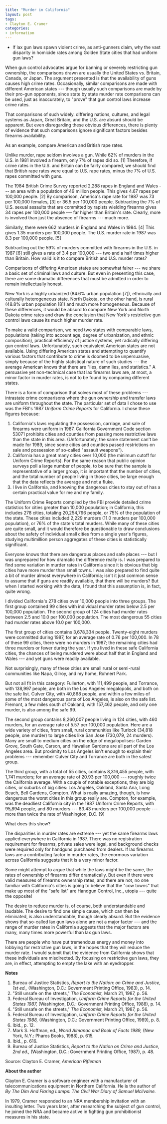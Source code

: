 ```yaml
---
title: "Murder in California"
layout: post
tags:
- Clayton E. Cramer
categories:
- information
---
```


- If lax gun laws spawn violent crime, as anti-gunners claim, why the vast disparity in homicide rates among Golden State cities that had uniform gun laws?

When gun control advocates argue for banning or severely restricting gun ownership, the comparisons drawn are usually the United States vs. Britain, Canada, or Japan. The argument presented is that the availability of guns causes high crime rates. Occasionally, similar comparisons are made with different American states --- though usually such comparisons are made by their pro-gun opponents, since state by state murder rate comparisons can be used, just as inaccurately, to "prove" that gun control laws increase crime rates.

That comparisons of such widely. differing nations, cultures, and legal systems as Japan, Great Britain, and the U.S. are absurd should be apparent. But even disregarding these obvious differences, there is plenty of evidence that such comparisons ignore significant factors besides firearms availability.

As an example, compare American and British rape rates.

Unlike murder, rape seldom involves a gun. While 62% of murders in the U.S. in 1981 involved a firearm, only 7% of rapes did so. [1] Therefore, if crime rates in the U.S. and Britain can be fairly compared, we should find that British rape rates were equal to U.S. rape rates, minus the 7% of U.S. rapes committed with guns.

The 1984 British Crime Survey reported 2,288 rapes in England and Wales --- an area with a population of 49 million people. This gives 4.67 rapes per 100,000 people. [2] By comparison, America's rape rate for 1987 was 73 per 100,000 females, [3] or 36.5 per 100,000 people. Subtracting the 7% of U.S. sexual assaults that are committed by rapists wielding firearms gives 34 rapes per 100,000 people --- far higher than Britain's rate. Clearly, more is involved than just the absence of firearms --- much more.

Similarly, there were 662 murders in England and Wales in 1984. [4] This gives 1.35 murders per 100,000 people. The U.S. murder rate in 1987 was 8.3 per 100,000 people. [5]

Subtracting out the 59% of murders committed with firearms in the U.S. in 1987 [6] still gives a rate of 3.4 per 100,000 --- two and a half times higher than Britain. How valid is it to compare British and U.S. murder rates?

Comparisons of differing American states are somewhat fairer --- we share a basic set of criminal laws and culture. But even in presenting this case, there are some dramatic differences that must be admitted in order to remain intellectually honest.

New York is a highly urbanized (84.6% urban population [7]), ethnically and culturally heterogeneous state. North Dakota, on the other hand, is rural (48.8% urban population [8]) and much more homogeneous. Because of these differences, it would be absurd to compare New York and North Dakota crime rates and draw the conclusion that New York's restrictive gun control laws cause its much higher murder rate.

To make a valid comparison, we need two states with comparable laws, populations (taking into account age, degree of urbanization, and ethnic composition), practical efficiency of justice systems, yet radically differing gun control laws. Unfortunately, such equivalent American states are not available. Using differing American states and attempting to quantify various factors that contribute to crime is doomed to be unpersuasive, simply because of the highly statistical nature of such studies --- the average American knows that there are "lies, damn lies, and statistics." A persuasive yet non-technical case that lax firearms laws are, at most, a minor factor in murder rates, is not to be found by comparing different states.

There is a form of comparison that solves most of these problems --- intrastate crime comparisons where the gun ownership and transfer laws are uniform throughout the state. The particular set of data I chose to use was the FBI's 1987 *Uniform Crime Reports* for California. I chose these figures because:

1. California's laws regulating the possession, carriage, and sale of firearms were uniform in 1987. California Government Code section 53071 prohibits cities and counties from passing more restrictive laws than the state in this area. (Unfortunately, the same statement can't be made for 1989, since some cities and counties passed restrictions on sale and possession of so-called "assault weapons").
2. California has a great many cities over 10,000 (the minimum cutoff for Uniform Crime Reports). For the same reason that public opinion surveys poll a large number of people, to be sure that the sample is representative of a larger group, it is important that the number of cities, and the total number of people living in those cities, be large enough that the data reflects the average and not a fluke.
3. I live in California, and knowing the dangerous cities to stay out of has a certain practical value for me and my family.

The Uniform Crime Reports compiled by the FBI provide detailed crime statistics for cities greater than 10,000 population; in California, this includes 278 cities, totaling 20,254,796 people, or 75% of the population of the state. These cities included 2,229 murders (11.0 murders per 100,000 population), or 76% of the state's total murders. While many of these cities are quite small, and it would therefore be questionable to draw conclusions about the safety of individual small cities from a single year's figures, studying multimillion person aggregates of these cities is statistically significant.

Everyone knows that there are dangerous places and safe places --- but I was unprepared for how dramatic the difference really is. I was prepared to find some variation in murder rates in California since it is obvious that big cities have more murder than small towns. I was also prepared to find quite a bit of murder almost everywhere in California; isn't it just common sense to assume that if guns are readily available, that there will be murders? But when I started working with the data, I found that this assumption is, in fact, quite wrong.

I divided California's 278 cities over 10,000 people into three groups. The first group contained 99 cities with individual murder rates below 2.5 per 100,000 population. The second group of 124 cities had murder rates between 2.5 and 10.0 per 100,000 population. The most dangerous 55 cities had murder rates above 10.0 per 100,000.

The first group of cities contains 3,678,334 people. Twenty-eight murders were committed during 1987, for an average rate of 0.76 per 100,000. In 78 of these 99 cities, there were no murders in 1987; the remaining cities had three murders or fewer during the year. If you lived in these safe California cities, the chances of being murdered were about half that in England and Wales --- and yet guns were readily available.

Not surprisingly, many of these cities are small rural or semi-rural communities like Napa, Gilroy, and my home, Rohnert Park.

But not all fit in this category: Fullerton, with 111,499 people, and Torrance, with 138,997 people, are both in the Los Angeles megalopolis, and both on the safe list. Culver City, with 40,868 people, and within a few miles of some of the most dangerous parts of Los Angeles, is also on the safe list. Fremont, a few miles south of Oakland, with 157,462 people, and only one murder, is also among the safe 99.

The second group contains 8,260,007 people living in 124 cities, with 460 murders, for an average rate of 5.57 per 100,000 population. Here are a wide variety of cities, from small, rural communities like Turlock (34,818 people, one murder) to large cities like San Jose (730,079, 24 murders). Many are small to medium cities on the edge of megalopolises: Garden Grove, South Gate, Carson, and Hawaiian Gardens are all part of the Los Angeles area. But proximity to Los Angeles isn't enough to explain their problems --- remember Culver City and Torrance are both in the safest group.

The third group, with a total of 55 cities, contains 8,316,455 people, with 1,741 murders; for an average rate of 20.93 per 100,000 --- roughly twice the California average. With a couple of notable exceptions, they are big cities, or suburbs of big cities: Los Angeles, Oakland, Santa Ana, Long Beach, Bell Gardens, Compton. What is really amazing, though, is how dangerous the worst cities in this group really are. Compton, for example, was the deadliest California city in the 1987 Uniform Crime Reports, with 95,894 people, and 80 murders --- 83.43 murders per 100,000 people --- more than twice the rate of Washington, D.C. [9]

What does this show?

The disparities in murder rates are extreme --- yet the same firearms laws applied everywhere in California in 1987. There was no registration requirement for firearms, private sales were legal, and background checks were required only for handguns purchased from dealers. If lax firearms laws are a contributing factor in murder rates, the enormous variation across California suggests that it is a very minor factor.

Some might attempt to argue that while the laws might be the same, the rates of ownership of firearms differ dramatically. But even if there were valid measures of firearms ownership rates, and there are not, no one familiar with California's cities is going to believe that the "cow towns" that make up most of the "safe list" are Handgun Control, Inc., utopia --- quite the opposite!

The desire to reduce murder is, of course, both understandable and laudable. The desire to find one simple cause, which can then be eliminated, is also understandable, though clearly absurd. But the evidence shows that so-called lax gun laws alone are not a major factor --- and the range of murder rates in California suggests that the major factors are many, many times more powerful than lax gun laws.

There are people who have put tremendous energy and money into lobbying for restrictive gun laws, in the hopes that they will reduce the murder rate. I would submit that the evidence from California shows that these individuals are misdirected. By focusing on restrictive gun laws, they are, in effect, attempting to empty the lake with an eyedropper.

**Notes**

1. Bureau of Justice Statistics, *Report to the Nation: on Crime and Justice, 1st ed.,* (Washington, D.C.: Government Printing Office, 1983), p. 14.
2. "Still unsafe on the streets," *The Economist,* March 21, 1987, p. 56.
3. Federal Bureau of Investigation, *Uniform Crime Reports for the United States 1987,* (Washington, D.C.: Government Printing Office, 1988), p. 14.
4. "Still unsafe on the streets," *The Economist,* March 21, 1987, p. 56.
5. Federal Bureau of Investigation, *Uniform Crime Reports for the United States 1988,* (Washington, D.C.: Government Printing Office, 1989), p. 8.
6. Ibid., p. 12.
7. Mark S. Hoffman, ed., *World Almanac and Book of Facts 1989,* (New York, N.Y.: Pharos Books, 1988), p. 615.
8. Ibid., p. 616.
9. Bureau of Justice Statistics, *Report to the Nation on Crime and Justice, 2nd ed.,* (Washington, D.C.: Government Printing Office, 1987), p. 48.

Source: Clayton E. Cramer, *American Rifleman*

**About the author**

Clayton E. Cramer is a software engineer with a manufacturer of telecommunications equipment in Northern California. He is the author of *By The Dim And Flaring Lamps: The Civil War Diary of Samuel Mcilvaine.*

In 1979, Cramer responded to an NRA membership invitation with an insulting letter. Two years later, after researching the subject of gun control, he joined the NRA and became active in fighting gun prohibitionist measures in his state.
